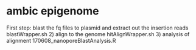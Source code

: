 # ambic epigenome
First step: blast the fq files to plasmid and extract out the insertion reads
blastWrapper.sh
2) align to the genome
hitAlignWrapper.sh
3) analysis of alignment
170608_nanoporeBlastAnalysis.R

